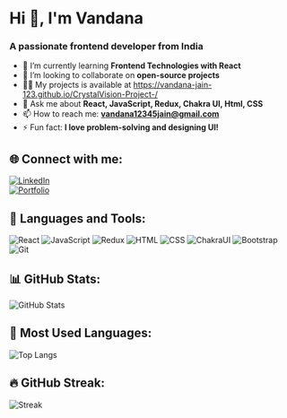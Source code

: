 #  Hi 👋, I'm Vandana



### A passionate frontend developer from India

- 🌱 I’m currently learning **Frontend Technologies with React**  
- 👯 I’m looking to collaborate on **open-source projects**
- 👨‍💻 My projects is available at https://vandana-jain-123.github.io/CrystalVision-Project-/
- 💬 Ask me about **React, JavaScript, Redux, Chakra UI, Html, CSS**  
- 📫 How to reach me: **vandana12345jain@gmail.com**  
- ⚡ Fun fact: **I love problem-solving and designing UI!**

## 🌐 Connect with me:  
[![LinkedIn](https://img.shields.io/badge/LinkedIn-blue?style=for-the-badge&logo=linkedin)](your-linkedin-url)  
[![Portfolio](https://img.shields.io/badge/Portfolio-%23000000.svg?style=for-the-badge&logo=vercel)](https://vandanaportfolios.netlify.app/)  


## 🚀 Languages and Tools:
![React](https://img.shields.io/badge/React-blue?style=for-the-badge&logo=react)
![JavaScript](https://img.shields.io/badge/JavaScript-yellow?style=for-the-badge&logo=javascript)
![Redux](https://img.shields.io/badge/Redux-purple?style=for-the-badge&logo=redux)
![HTML](https://img.shields.io/badge/HTML5-orange?style=for-the-badge&logo=html5)
![CSS](https://img.shields.io/badge/CSS3-blue?style=for-the-badge&logo=css3)
![ChakraUI](https://img.shields.io/badge/Chakra%20UI-teal?style=for-the-badge&logo=chakraui)
![Bootstrap](https://img.shields.io/badge/Bootstrap-blueviolet?style=for-the-badge&logo=bootstrap)
![Git](https://img.shields.io/badge/Git-orange?style=for-the-badge&logo=git)

## 📊 GitHub Stats:
![GitHub Stats](https://github-readme-stats.vercel.app/api?username=Vandana-Jain-123&show_icons=true&theme=radical)

## 📌 Most Used Languages:
![Top Langs](https://github-readme-stats.vercel.app/api/top-langs/?username=Vandana-Jain-123&layout=compact&theme=radical)

## 🔥 GitHub Streak:
![Streak](https://github-readme-streak-stats.vercel.app?user=Vandana-Jain-123&theme=radical)




